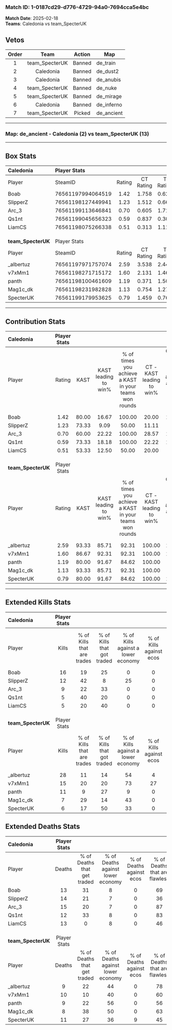 ### Match ID: 1-0187cd29-d776-4729-94a0-7694cca5e4bc  
**Match Date**: 2025-02-18  
**Teams**: Caledonia vs team_SpecterUK  

## Vetos  

| Order | Team | Action | Map |
| :---: | :--: | :----: | --- |
| 1 | team_SpecterUK | Banned | de_train |
| 2 | Caledonia | Banned | de_dust2 |
| 3 | Caledonia | Banned | de_anubis |
| 4 | team_SpecterUK | Banned | de_nuke |
| 5 | team_SpecterUK | Banned | de_mirage |
| 6 | Caledonia | Banned | de_inferno |
| 7 | team_SpecterUK | Picked | de_ancient |

---  

### **Map**: de_ancient - Caledonia (2) vs team_SpecterUK (13)  
---  

## Box Stats  

| **Caledonia**      | Player Stats      |        |           |          |       |       |       |         |        |      |     |
| :- | :- | :-: | :-: | :-: | :-: | :-: | :-: | :-: | :-: | :-: | :-: |
| Player             | SteamID           | Rating | CT Rating | T Rating | KAST  |  ADR  | Kills | Assists | Deaths | K/D  | HS% |
| Boab               | 76561197994064519 |  1.42  |   1.758   |  0.625   | 80.00 | 95.3  |  16   |    2    |   13   | 1.23 | 25  |
| SlipperZ           | 76561198127449941 |  1.23  |   1.512   |  0.669   | 73.33 | 119.6 |  12   |    8    |   14   | 0.86 | 25  |
| Arc_3              | 76561199113646841 |  0.70  |   0.605   |  1.717   | 60.00 | 61.7  |   9   |    3    |   15   | 0.60 | 55  |
| Qs1nt              | 76561199045656323 |  0.59  |   0.837   |  0.300   | 73.33 | 35.8  |   5   |    2    |   12   | 0.42 | 40  |
| LiamCS             | 76561198075266338 |  0.51  |   0.313   |  1.118   | 53.33 | 64.3  |   5   |    4    |   13   | 0.38 | 40  |
|                    |                   |        |           |          |       |       |       |         |        |      |     |
|                    |                   |        |           |          |       |       |       |         |        |      |     |
|                    |                   |        |           |          |       |       |       |         |        |      |     |
| **team_SpecterUK** | Player Stats      |        |           |          |       |       |       |         |        |      |     |
| Player             | SteamID           | Rating | CT Rating | T Rating | KAST  |  ADR  | Kills | Assists | Deaths | K/D  | HS% |
| _albertuz          | 76561197971757074 |  2.59  |   3.538   |  2.443   | 93.33 | 168.9 |  28   |    2    |   9    | 3.11 | 78  |
| v7xMm1             | 76561198271715172 |  1.60  |   2.131   |  1.465   | 86.67 | 104.7 |  15   |    9    |   10   | 1.50 | 53  |
| panth              | 76561198100461609 |  1.19  |   0.371   |  1.505   | 80.00 | 66.9  |  11   |    2    |   9    | 1.22 | 54  |
| Mag1c_dk           | 76561198231982828 |  1.13  |   0.754   |  1.277   | 93.33 | 63.9  |   7   |   10    |   8    | 0.88 | 28  |
| SpecterUK          | 76561199179953625 |  0.79  |   1.459   |  0.760   | 80.00 | 49.9  |   6   |    5    |   11   | 0.55 | 50  |
---  

## Contribution Stats  

| **Caledonia**      | Player Stats |       |                      |                                                        |                           |                                                             |                          |                                                            |
| :- | :-: | :-: | :-: | :-: | :-: | :-: | :-: | :-: |
| Player             |    Rating    | KAST  | KAST leading to win% | % of times you achieve a KAST in your teams won rounds | CT - KAST leading to win% | CT - % of times you achieve a KAST in your teams won rounds | T - KAST leading to win% | T - % of times you achieve a KAST in your teams won rounds |
| Boab               |     1.42     | 80.00 |        16.67         |                         100.00                         |           20.00           |                           100.00                            |           0.00           |                            0.00                            |
| SlipperZ           |     1.23     | 73.33 |         9.09         |                         50.00                          |           11.11           |                            50.00                            |           0.00           |                            0.00                            |
| Arc_3              |     0.70     | 60.00 |        22.22         |                         100.00                         |           28.57           |                           100.00                            |           0.00           |                            0.00                            |
| Qs1nt              |     0.59     | 73.33 |        18.18         |                         100.00                         |           22.22           |                           100.00                            |           0.00           |                            0.00                            |
| LiamCS             |     0.51     | 53.33 |        12.50         |                         50.00                          |           20.00           |                            50.00                            |           0.00           |                            0.00                            |
|                    |              |       |                      |                                                        |                           |                                                             |                          |                                                            |
|                    |              |       |                      |                                                        |                           |                                                             |                          |                                                            |
|                    |              |       |                      |                                                        |                           |                                                             |                          |                                                            |
| **team_SpecterUK** | Player Stats |       |                      |                                                        |                           |                                                             |                          |                                                            |
| Player             |    Rating    | KAST  | KAST leading to win% | % of times you achieve a KAST in your teams won rounds | CT - KAST leading to win% | CT - % of times you achieve a KAST in your teams won rounds | T - KAST leading to win% | T - % of times you achieve a KAST in your teams won rounds |
| _albertuz          |     2.59     | 93.33 |        85.71         |                         92.31                          |          100.00           |                           100.00                            |          81.82           |                           90.00                            |
| v7xMm1             |     1.60     | 86.67 |        92.31         |                         92.31                          |          100.00           |                           100.00                            |          90.00           |                           90.00                            |
| panth              |     1.19     | 80.00 |        91.67         |                         84.62                          |          100.00           |                            66.67                            |          90.00           |                           90.00                            |
| Mag1c_dk           |     1.13     | 93.33 |        85.71         |                         92.31                          |          100.00           |                            66.67                            |          83.33           |                           100.00                           |
| SpecterUK          |     0.79     | 80.00 |        91.67         |                         84.62                          |          100.00           |                           100.00                            |          88.89           |                           80.00                            |
---  

## Extended Kills Stats  

| **Caledonia**      | Player Stats |                            |                            |                                    |                         |                              |                                 |                                       |                    |           |
| :- | :-: | :-: | :-: | :-: | :-: | :-: | :-: | :-: | :-: | :-: |
| Player             |    Kills     | % of Kills that are trades | % of Kills that got traded | % of Kills against a lower economy | % of Kills against ecos | % of Kills that are flawless | % of Kills that are close duels | % of Kills that are assisted by flash | Pistol Round Kills | AWP Kills |
| Boab               |      16      |             19             |             25             |                 0                  |            0            |              63              |                6                |                   0                   |         7          |     3     |
| SlipperZ           |      12      |             42             |             8              |                 25                 |            0            |              50              |               17                |                   0                   |         0          |     0     |
| Arc_3              |      9       |             22             |             33             |                 0                  |            0            |              33              |                0                |                   0                   |         0          |     3     |
| Qs1nt              |      5       |             40             |             20             |                 0                  |            0            |              80              |                0                |                   0                   |         0          |     1     |
| LiamCS             |      5       |             20             |             40             |                 0                  |            0            |              40              |                0                |                   0                   |         0          |     0     |
|                    |              |                            |                            |                                    |                         |                              |                                 |                                       |                    |           |
|                    |              |                            |                            |                                    |                         |                              |                                 |                                       |                    |           |
|                    |              |                            |                            |                                    |                         |                              |                                 |                                       |                    |           |
| **team_SpecterUK** | Player Stats |                            |                            |                                    |                         |                              |                                 |                                       |                    |           |
| Player             |    Kills     | % of Kills that are trades | % of Kills that got traded | % of Kills against a lower economy | % of Kills against ecos | % of Kills that are flawless | % of Kills that are close duels | % of Kills that are assisted by flash | Pistol Round Kills | AWP Kills |
| _albertuz          |      28      |             11             |             14             |                 54                 |            4            |              57              |                4                |                   4                   |         0          |     4     |
| v7xMm1             |      15      |             20             |             20             |                 73                 |           27            |              80              |                7                |                   7                   |         0          |     1     |
| panth              |      11      |             9              |             27             |                 9                  |            0            |              45              |                0                |                   0                   |         0          |     1     |
| Mag1c_dk           |      7       |             29             |             14             |                 43                 |            0            |              43              |               14                |                   0                   |         2          |     1     |
| SpecterUK          |      6       |             17             |             50             |                 33                 |            0            |              83              |                0                |                   0                   |         0          |     1     |
## Extended Deaths Stats  

| **Caledonia**      | Player Stats |                             |                                   |                          |                               |                            |                           |               |
| :- | :-: | :-: | :-: | :-: | :-: | :-: | :-: | :-: |
| Player             |    Deaths    | % of Deaths that get traded | % of Deaths against lower economy | % of Deaths against ecos | % of Deaths that are flawless | % of Deaths that are close | % of Deaths while blinded | Deaths to AWP |
| Boab               |      13      |             31              |                 8                 |            0             |              69               |             0              |             0             |       0       |
| SlipperZ           |      14      |             21              |                 7                 |            0             |              36               |             14             |             0             |       1       |
| Arc_3              |      15      |             20              |                 7                 |            0             |              87               |             0              |             7             |       0       |
| Qs1nt              |      12      |             33              |                 8                 |            0             |              83               |             8              |             0             |       0       |
| LiamCS             |      13      |              0              |                 8                 |            0             |              46               |             0              |             8             |       1       |
|                    |              |                             |                                   |                          |                               |                            |                           |               |
|                    |              |                             |                                   |                          |                               |                            |                           |               |
|                    |              |                             |                                   |                          |                               |                            |                           |               |
| **team_SpecterUK** | Player Stats |                             |                                   |                          |                               |                            |                           |               |
| Player             |    Deaths    | % of Deaths that get traded | % of Deaths against lower economy | % of Deaths against ecos | % of Deaths that are flawless | % of Deaths that are close | % of Deaths while blinded | Deaths to AWP |
| _albertuz          |      9       |             22              |                44                 |            0             |              78               |             0              |             0             |       1       |
| v7xMm1             |      10      |             10              |                40                 |            0             |              60               |             0              |             0             |       0       |
| panth              |      9       |             22              |                56                 |            0             |              56               |             0              |             0             |       1       |
| Mag1c_dk           |      8       |             38              |                50                 |            0             |              63               |             13             |             0             |       3       |
| SpecterUK          |      11      |             27              |                36                 |            9             |              45               |             18             |             0             |       2       |
